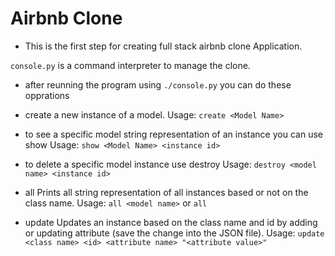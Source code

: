# Airbnb Clone

- This is the first step for creating full stack airbnb clone Application.

```console.py```
is a command interpreter to manage the clone.

- after reunning the program using ```./console.py``` you can do these opprations

- create a new instance of a model.
	Usage:
		```create <Model Name>```

- to see a specific model string representation of an instance you can use show
	Usage:
		```show <Model Name> <instance id>```

- to delete a specific model instance use destroy
	Usage:
		```destroy <model name> <instance id>```
- all Prints all string representation of all instances based or not on the class name.
	Usage:
		```all <model name>``` or ```all```
- update Updates an instance based on the class name and id by adding or updating attribute (save the change into the JSON file).
	Usage:
		```update <class name> <id> <attribute name> "<attribute value>"```

